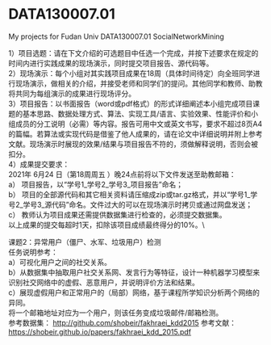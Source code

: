 # DATA130007.01
My projects for Fudan Univ DATA130007.01 SocialNetworkMining

1）项目选题：请在下文介绍的可选题目中任选一个完成，并按下述要求在规定的时间内进行实践成果的现场演示，同时提交项目报告、源代码等。\
2）现场演示：每个小组对其实践项目成果在18周（具体时间待定）向全班同学进行现场演示，做相关的介绍，并接受老师和同学们的提问。其他同学和教师、助教将共同为每组演示的成果进行现场评分。\
3）项目报告：以书面报告（word或pdf格式）的形式详细阐述本小组完成项目课题的基本思路、数据处理方式、算法、实现工具/语言、实验效果、性能评价和小组成员的分工说明（必需）等内容。报告可用中文或英文书写，要求不超过8页A4的篇幅。若算法或实现代码是借鉴了他人成果的，请在论文中详细说明并附上参考文献。现场演示时展现的效果/结果与项目报告不符的，须做解释说明，否则会被扣分。\
4）成果提交要求：\
2021年 6月24 日（第18周周五 ）晚24点前将以下文件发送至助教邮箱：\
a） 项目报告，以“学号1_学号2_学号3_项目报告”命名；\
b） 项目的全部源代码和其它相关资料请压缩成zip或tar.gz格式，并以“学号1_学号2_学号3_源代码”命名。文件过大的可以在现场演示时拷贝或通过网盘发送；\
c） 教师认为项目成果还需提供数据集进行检查的，必须提交数据集。\
以上成果的提交每超时1天，扣除该项目成绩最终得分的10%。\

课题2：异常用户（僵尸、水军、垃圾用户）检测\
任务说明参考：\
a）可视化用户之间的社交关系。\
b）从数据集中抽取用户社交关系网、发言行为等特征，设计一种机器学习模型来识别社交网络中的虚假、恶意用户，并说明评价方法和结果。\
c）展现虚假用户和正常用户的（局部）网络，基于课程所学知识分析两个网络的异同。\
将一个邮箱地址对应为一个用户，则该任务变成垃圾邮件/邮箱检测。\
参考数据集：
http://github.com/shobeir/fakhraei_kdd2015
参考文献：
https://shobeir.github.io/papers/fakhraei_kdd_2015.pdf
